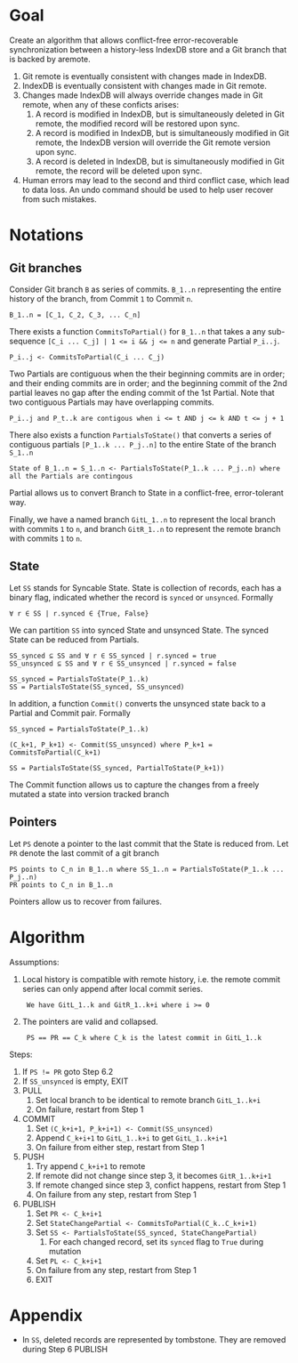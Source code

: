 # Goal

Create an algorithm that allows conflict-free error-recoverable synchronization between a history-less IndexDB store and a Git branch that is backed by aremote.

1. Git remote is eventually consistent with changes made in IndexDB.
2. IndexDB is eventually consistent with changes made in Git remote.
3. Changes made IndexDB will always override changes made in Git remote, when any of these conficts arises:
   1. A record is modified in IndexDB, but is simultaneously deleted in Git remote, the modified record will be restored upon sync.
   2. A record is modified in IndexDB, but is simultaneously modified in Git remote, the IndexDB version will override the Git remote version upon sync.
   3. A record is deleted in IndexDB, but is simultaneously modified in Git remote, the record will be deleted upon sync.
4. Human errors may lead to the second and third conflict case, which lead to data loss. An undo command should be used to help user recover from such mistakes.

# Notations

## Git branches

Consider Git branch `B` as series of commits. `B_1..n` representing the entire history of the branch, from Commit `1` to Commit `n`.

```
B_1..n = [C_1, C_2, C_3, ... C_n]
```

There exists a function `CommitsToPartial()` for `B_1..n` that takes a any sub-sequence `[C_i ... C_j] | 1 <= i && j <= n` and generate Partial `P_i..j`.

```
P_i..j <- CommitsToPartial(C_i ... C_j)
```

Two Partials are contiguous when the their beginning commits are in order; and their ending commits are in order; and the beginning commit of the 2nd partial leaves no gap after the ending commit of the 1st Partial. Note that two contiguous Partials may have overlapping commits.

```
P_i..j and P_t..k are contigous when i <= t AND j <= k AND t <= j + 1
```

There also exists a function `PartialsToState()` that converts a series of contiguous partials `[P_1..k ... P_j..n]` to the entire State of the branch `S_1..n`

```
State of B_1..n = S_1..n <- PartialsToState(P_1..k ... P_j..n) where all the Partials are contingous
```

Partial allows us to convert Branch to State in a conflict-free, error-tolerant way.

Finally, we have a named branch `GitL_1..n` to represent the local branch with commits `1` to `n`, and branch `GitR_1..n` to represent the remote branch with commits `1` to `n`.

## State

Let `SS` stands for Syncable State. State is collection of records, each has a binary flag, indicated whether the record is `synced` or `unsynced`. Formally

```
∀ r ∈ SS | r.synced ∈ {True, False}
```

We can partition `SS` into synced State and unsynced State. The synced State can be reduced from Partials.

```
SS_synced ⊆ SS and ∀ r ∈ SS_synced | r.synced = true
SS_unsynced ⊆ SS and ∀ r ∈ SS_unsynced | r.synced = false

SS_synced = PartialsToState(P_1..k)
SS = PartialsToState(SS_synced, SS_unsynced)
```

In addition, a function `Commit()` converts the unsynced state back to a Partial and Commit pair. Formally

```
SS_synced = PartialsToState(P_1..k)

(C_k+1, P_k+1) <- Commit(SS_unsynced) where P_k+1 = CommitsToPartial(C_k+1)

SS = PartialsToState(SS_synced, PartialToState(P_k+1))
```

The Commit function allows us to capture the changes from a freely mutated a state into version tracked branch

## Pointers

Let `PS` denote a pointer to the last commit that the State is reduced from. Let `PR` denote the last commit of a git branch

```
PS points to C_n in B_1..n where SS_1..n = PartialsToState(P_1..k ... P_j..n)
PR points to C_n in B_1..n
```

Pointers allow us to recover from failures.

# Algorithm

Assumptions:

1. Local history is compatible with remote history, i.e. the remote commit series can only append after local commit series.
   ```
    We have GitL_1..k and GitR_1..k+i where i >= 0
   ```
2. The pointers are valid and collapsed.
   ```
    PS == PR == C_k where C_k is the latest commit in GitL_1..k
   ```

Steps:

1. If `PS != PR` goto Step 6.2
2. If `SS_unsynced` is empty, EXIT
3. PULL
   1. Set local branch to be identical to remote branch `GitL_1..k+i`
   2. On failure, restart from Step 1
4. COMMIT
   1. Set `(C_k+i+1, P_k+i+1) <- Commit(SS_unsynced)`
   2. Append `C_k+i+1` to `GitL_1..k+i` to get `GitL_1..k+i+1`
   3. On failure from either step, restart from Step 1
5. PUSH
   1. Try append `C_k+i+1` to remote
   2. If remote did not change since step 3, it becomes `GitR_1..k+i+1`
   3. If remote changed since step 3, confict happens, restart from Step 1
   4. On failure from any step, restart from Step 1
6. PUBLISH
   1. Set `PR <- C_k+i+1`
   2. Set `StateChangePartial <- CommitsToPartial(C_k..C_k+i+1)`
   3. Set `SS <- PartialsToState(SS_synced, StateChangePartial)`
      1. For each changed record, set its `synced` flag to `True` during mutation
   4. Set `PL <- C_k+i+1`
   5. On failure from any step, restart from Step 1
   6. EXIT

# Appendix

- In `SS`, deleted records are represented by tombstone. They are removed during Step 6 PUBLISH
